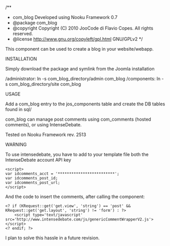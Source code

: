 /**
 * com_blog   	Developed using Nooku Framework 0.7  
 * @package		com_blog
 * @copyright   Copyright (C) 2010 JooCode di Flavio Copes. All rights reserved.
 * @license     http://www.gnu.org/copyleft/gpl.html GNU/GPLv2
 */

This component can be used to create a blog in your website/webapp. 

INSTALLATION

Simply download the package and symlink from the Joomla installation

/administrator: 
	ln -s com_blog_directory/admin com_blog
/components: 
	ln -s com_blog_directory/site com_blog

USAGE

Add a com_blog entry to the jos_components table and create the DB tables found in sql/

com_blog can manage post comments using com_comments (hosted comments), or using IntenseDebate.

Tested on Nooku Framework rev. 2513

WARNING

To use intensedebate, you have to add to your template file both the IntenseDebate account API key

	<script>
	var idcomments_acct = '*************************';
	var idcomments_post_id;
	var idcomments_post_url;
	</script>

And the code to insert the comments, after calling the component:

	<? if (KRequest::get('get.view', 'string') == 'post' && KRequest::get('get.layout', 'string') != 'form') : ?>
		<script type='text/javascript' src='http://www.intensedebate.com/js/genericCommentWrapperV2.js'></script>
	<? endif; ?>

I plan to solve this hassle in a future revision.